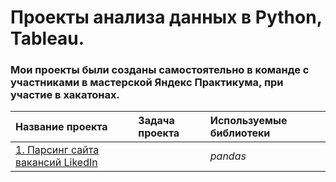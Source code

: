 # Проекты анализа данных в Python, Tableau.
### Мои проекты были созданы самостоятельно в команде с участниками в мастерской Яндекс Практикума, при участие в хакатонах.

| Название проекта | Задача проекта | Используемые библиотеки |
| :-------------------- | :---------------------|:---------------------------|
| [1. Парсинг сайта вакансий LikedIn]()|  | *pandas* |
